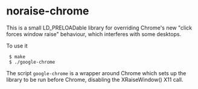 noraise-chrome
==============

This is a small LD_PRELOADable library for overriding Chrome's new
"click forces window raise" behaviour, which interferes with some desktops.

To use it

     $ make
     $ ./google-chrome

The script `google-chrome` is a wrapper around Chrome which sets up the
library to be run before Chrome, disabling the XRaiseWindow() X11 call.

